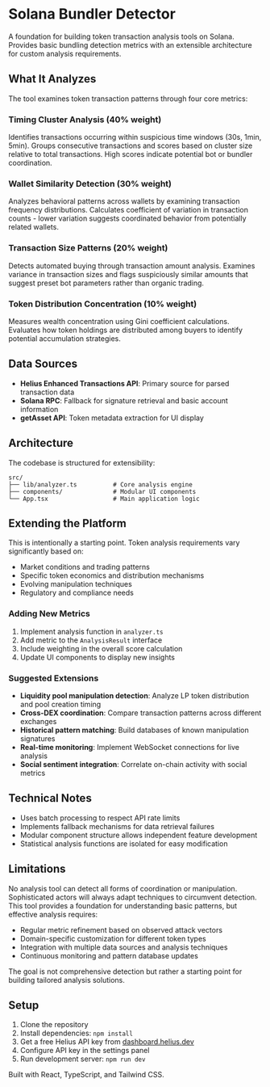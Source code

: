 # Solana Bundler Detector

A foundation for building token transaction analysis tools on Solana. Provides basic bundling detection metrics with an extensible architecture for custom analysis requirements.

## What It Analyzes

The tool examines token transaction patterns through four core metrics:

### Timing Cluster Analysis (40% weight)

Identifies transactions occurring within suspicious time windows (30s, 1min, 5min). Groups consecutive transactions and scores based on cluster size relative to total transactions. High scores indicate potential bot or bundler coordination.

### Wallet Similarity Detection (30% weight)

Analyzes behavioral patterns across wallets by examining transaction frequency distributions. Calculates coefficient of variation in transaction counts - lower variation suggests coordinated behavior from potentially related wallets.

### Transaction Size Patterns (20% weight)

Detects automated buying through transaction amount analysis. Examines variance in transaction sizes and flags suspiciously similar amounts that suggest preset bot parameters rather than organic trading.

### Token Distribution Concentration (10% weight)

Measures wealth concentration using Gini coefficient calculations. Evaluates how token holdings are distributed among buyers to identify potential accumulation strategies.

## Data Sources

- **Helius Enhanced Transactions API**: Primary source for parsed transaction data
- **Solana RPC**: Fallback for signature retrieval and basic account information
- **getAsset API**: Token metadata extraction for UI display

## Architecture

The codebase is structured for extensibility:

```
src/
├── lib/analyzer.ts          # Core analysis engine
├── components/              # Modular UI components
└── App.tsx                  # Main application logic
```

## Extending the Platform

This is intentionally a starting point. Token analysis requirements vary significantly based on:

- Market conditions and trading patterns
- Specific token economics and distribution mechanisms
- Evolving manipulation techniques
- Regulatory and compliance needs

### Adding New Metrics

1. Implement analysis function in `analyzer.ts`
2. Add metric to the `AnalysisResult` interface
3. Include weighting in the overall score calculation
4. Update UI components to display new insights

### Suggested Extensions

- **Liquidity pool manipulation detection**: Analyze LP token distribution and pool creation timing
- **Cross-DEX coordination**: Compare transaction patterns across different exchanges
- **Historical pattern matching**: Build databases of known manipulation signatures
- **Real-time monitoring**: Implement WebSocket connections for live analysis
- **Social sentiment integration**: Correlate on-chain activity with social metrics

## Technical Notes

- Uses batch processing to respect API rate limits
- Implements fallback mechanisms for data retrieval failures
- Modular component structure allows independent feature development
- Statistical analysis functions are isolated for easy modification

## Limitations

No analysis tool can detect all forms of coordination or manipulation. Sophisticated actors will always adapt techniques to circumvent detection. This tool provides a foundation for understanding basic patterns, but effective analysis requires:

- Regular metric refinement based on observed attack vectors
- Domain-specific customization for different token types
- Integration with multiple data sources and analysis techniques
- Continuous monitoring and pattern database updates

The goal is not comprehensive detection but rather a starting point for building tailored analysis solutions.

## Setup

1. Clone the repository
2. Install dependencies: `npm install`
3. Get a free Helius API key from [dashboard.helius.dev](https://dashboard.helius.dev/api-keys)
4. Configure API key in the settings panel
5. Run development server: `npm run dev`

Built with React, TypeScript, and Tailwind CSS.
